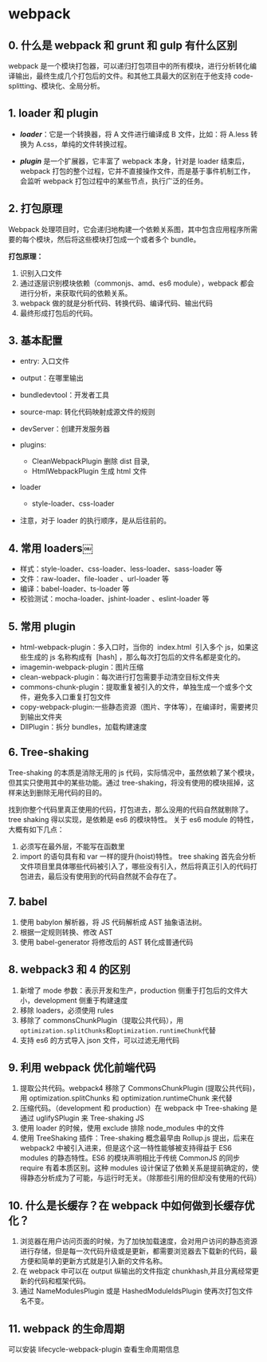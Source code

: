 # webpack

## 0. 什么是 webpack 和 grunt 和 gulp 有什么区别

webpack 是一个模块打包器，可以递归打包项目中的所有模块，进行分析转化编译输出，最终生成几个打包后的文件。和其他工具最大的区别在于他支持 code-splitting、模块化、全局分析。

## 1. loader 和 plugin

- **_loader_**：它是一个转换器，将 A 文件进行编译成 B 文件，比如：将 A.less 转换为 A.css，单纯的文件转换过程。

- **_plugin_** 是一个扩展器，它丰富了 webpack 本身，针对是 loader 结束后，webpack 打包的整个过程，它并不直接操作文件，而是基于事件机制工作，会监听 webpack 打包过程中的某些节点，执行广泛的任务。

## 2. 打包原理

Webpack 处理项目时，它会递归地构建一个依赖关系图，其中包含应用程序所需要的每个模块，然后将这些模块打包成一个或者多个 bundle。

**打包原理：**

1. 识别入口文件
2. 通过逐层识别模块依赖（commonjs、amd、es6 module），webpack 都会进行分析，来获取代码的依赖关系。
3. webpack 做的就是分析代码、转换代码、编译代码、输出代码
4. 最终形成打包后的代码。

## 3. 基本配置

- entry: 入口文件
- output：在哪里输出
- bundledevtool：开发者工具
- source-map: 转化代码映射成源文件的规则
- devServer：创建开发服务器
- plugins:

  - CleanWebpackPlugin 删除 dist 目录,
  - HtmlWebpackPlugin 生成 html 文件

- loader

  - style-loader、css-loader

- 注意，对于 loader 的执行顺序，是从后往前的。

## 4. 常用 loaders￼

- 样式：style-loader、css-loader、less-loader、sass-loader 等
- 文件：raw-loader、file-loader 、url-loader 等
- 编译：babel-loader、ts-loader 等
- 校验测试：mocha-loader、jshint-loader 、eslint-loader 等

## 5. 常用 plugin

- html-webpack-plugin：多入口时，当你的  index.html  引入多个 js，如果这些生成的 js 名称构成有  [hash] ，那么每次打包后的文件名都是变化的。
- imagemin-webpack-plugin：图片压缩
- clean-webpack-plugin：每次进行打包需要手动清空目标文件夹
- commons-chunk-plugin：提取重复被引入的文件，单独生成一个或多个文件，避免多入口重复打包文件
- copy-webpack-plugin:一些静态资源（图片、字体等），在编译时，需要拷贝到输出文件夹
- DllPlugin：拆分 bundles，加载构建速度

## 6. Tree-shaking 

Tree-shaking 的本质是消除无用的 js 代码，实际情况中，虽然依赖了某个模块，但其实只使用其中的某些功能。通过 tree-shaking，将没有使用的模块摇掉，这样来达到删除无用代码的目的。

找到你整个代码里真正使用的代码，打包进去，那么没用的代码自然就剔除了。tree shaking 得以实现，是依赖是 es6 的模块特性。
关于 es6 module 的特性，大概有如下几点：

1. 必须写在最外层，不能写在函数里
2. import 的语句具有和 var 一样的提升(hoist)特性。
   tree shaking 首先会分析文件项目里具体哪些代码被引入了，哪些没有引入，然后将真正引入的代码打包进去，最后没有使用到的代码自然就不会存在了。

## 7. babel

1. 使用 babylon 解析器，将 JS 代码解析成 AST 抽象语法树。
2. 根据一定规则转换、修改 AST
3. 使用 babel-generator 将修改后的 AST 转化成普通代码

## 8. webpack3 和 4 的区别

1. 新增了 mode 参数：表示开发和生产，production 侧重于打包后的文件大小，development 侧重于构建速度
2. 移除 loaders，必须使用 rules
3. 移除了 commonsChunkPlugin（提取公共代码），用 `optimization.splitChunks`和`optimization.runtimeChunk`代替
4. 支持 es6 的方式导入 json 文件，可以过滤无用代码

## 9. 利用 webpack 优化前端代码

1. 提取公共代码。webpack4 移除了 CommonsChunkPlugin (提取公共代码)，用 optimization.splitChunks 和 optimization.runtimeChunk 来代替
2. 压缩代码。（development 和 production）在 webpack 中 Tree-shaking 是通过 uglifySPlugin 来 Tree-shaking JS
3. 使用 loader 的时候，使用 exclude 排除 node_modules 中的文件
4. 使用 TreeShaking 插件：Tree-shaking 概念最早由 Rollup.js 提出，后来在 webpack2 中被引入进来，但是这个这一特性能够被支持得益于 ES6 modules 的静态特性。ES6 的模块声明相比于传统 CommonJS 的同步 require 有着本质区别。这种 modules 设计保证了依赖关系是提前确定的，使得静态分析成为了可能，与运行时无关。（除那些引用的但却没有使用的代码）

## 10. 什么是长缓存？在 webpack 中如何做到长缓存优化？

1. 浏览器在用户访问页面的时候，为了加快加载速度，会对用户访问的静态资源进行存储，但是每一次代码升级或是更新，都需要浏览器去下载新的代码，最方便和简单的更新方式就是引入新的文件名称。
2. 在 webpack 中可以在 output 纵输出的文件指定 chunkhash,并且分离经常更新的代码和框架代码。
3. 通过 NameModulesPlugin 或是 HashedModuleIdsPlugin 使再次打包文件名不变。

## 11. webpack 的生命周期

可以安装 lifecycle-webpack-plugin 查看生命周期信息
